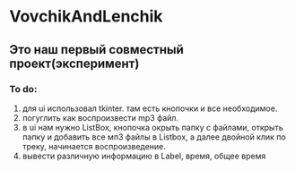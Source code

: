 VovchikAndLenchik
================
Это наш первый совместный проект(эксперимент)
-------------------------------

### To do:
1. для ui использовал tkinter. там есть кнопочки и все необходимое. 
2. погуглить как воспроизвести mp3 файл. 
3. в ui нам нужно ListBox, кнопочка окрыть папку с файлами, открыть папку и добавить все мп3 файлы в Listbox, а далее двойной клик по треку, начинается воспроизведение.
4. вывести различную информацию в Label, время, общее время
